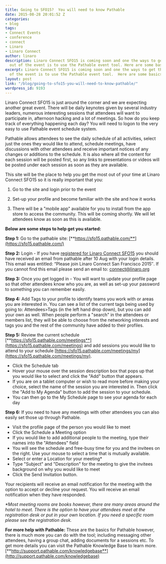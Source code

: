 ```yaml
---
title: Going to SFO15?  You will need to know Pathable
date: 2015-08-28 20:01:52 Z
categories:
- blog
tags:
- Connect Events
- conference
- connect
- Linaro
- Linaro Connect
author: linaro
description: Linaro Connect SFO15 is coming soon and one the ways to get the most
  out of the event is to use the Pathable event tool. Here are some basics...
excerpt: Linaro Connect SFO15 is coming soon and one the ways to get the most out
  of the event is to use the Pathable event tool.  Here are some basics...
layout: post
link: "/blog/going-to-sfo15-you-will-need-to-know-pathable/"
wordpress_id: 9193
---
```


Linaro Connect SFO15 is just around the corner and we are expecting another great event. There will be daily keynotes given by several industry leaders, numerous interesting sessions that attendees will want to participate in, afternoon hacking and a lot of meetings. So how do you keep track of everything happening each day? You will need to logon to the very easy to use Pathable event schedule system. 

Pathable allows attendees to see the daily schedule of all activities, select just the ones they would like to attend, schedule meetings, have discussions with other attendees and receive important notices of any changes or additions to the schedule. It is also where all the content for each session will be posted first, so any links to presentations or videos will be posted under each session as soon as they are available. 

This site will be the place to help you get the most out of your time at Linaro Connect SFO15 so it is really important that you:

  1. Go to the site and login prior to the event


  2. Set-up your profile and become familiar with the site and how it works


  3. There will be a "mobile app" available for you to install from the app store to access the community. This will be coming shortly. We will let attendees know as soon as this is available.


**Below are some steps to help get you started:**

**Step 1:** Go to the pathable site: [**https://sfo15.pathable.com/**](https://sfo15.pathable.com/)

**Step 2:** Login - If you have [registered for Linaro Connect SFO15](http://connect.linaro.org/attend/) you should have received an email from pathable after 10 Aug with your login details. This email was entitled: “Please join Linaro Connect San Francisco 2015″. If you cannot find this email please send an email to: [connect@linaro.org](mailto:connect@linaro.org)

**Step 3:** Once you get logged in - You will want to update your profile page so that other attendees know who you are, as well as set-up your password to something you can remember easily. 

**Step 4:** Add Tags to your profile to identify teams you work with or areas you are interested in. You can see a list of the current tags being used by going to: Attendees>Tags (in the left hand drop down), but you can add your own as well. When people perform a "search" in the attendees or members list, they will be able to choose from the networking interests and tags you and the rest of the community have added to their profiles.

**Step 5:** Review the current schedule [**https://sfo15.pathable.com/meetings**](https://sfo15.pathable.com/meetings) and add sessions you would like to attend to your schedule [https://sfo15.pathable.com/meetings/my](https://sfo15.pathable.com/meetings/my). 

  * Click the Schedule tab
  * Hover your mouse over the session description box that pops up that you would like to select and click the "Add" button that appears.
  * If you are on a tablet computer or wish to read more before making your choice, select the name of the session you are interested in. Then click the "Add to My Agenda" button to add the session to your schedule.
  * You can then go to the My Schedule page to see your agenda for each day

**Step 6:** If you need to have any meetings with other attendees you can also easily set those up through Pathable. 

  * Visit the profile page of the person you would like to meet
  * Click the Schedule a Meeting option
  * If you would like to add additional people to the meeting, type their names into the "Attendees" field
  * You will see the schedule and free-busy time for you and the invitees on the right. Use your mouse to select a time that is mutually available.
  * Select or enter a Location for your meeting*
  * Type "Subject" and "Description" for the meeting to give the invitees background on why you would like to meet
  * Click the Send Invitation button.


​Your recipients will receive an email notification for the meeting with the option to accept or decline your request. You will receive an email notification when they have responded.

_*Most meeting rooms are books however, there are many areas around the hotel to meet. There is the option to have your attendees meet at the registration desk or put in your own location. If you need a specific room please see the registration desk._

**For more help with Pathable:**
These are the basics for Pathable however, there is much more you can do with the tool; including messaging other attendees, having a group chat, adding documents for a sessions etc. To get more details you can visit the Pathable Knowledge Base to learn more. [**http://support.pathable.com/knowledgebase**](http://support.pathable.com/knowledgebase)